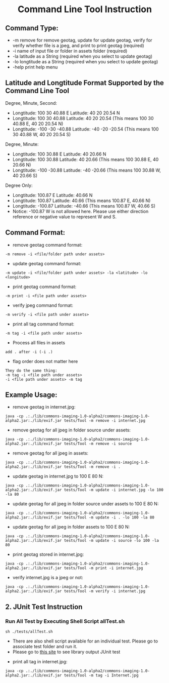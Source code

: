 <h1 align="center" style="border-bottom: none">Command Line Tool Instruction</h1>

## Command Type:

* -m     remove for remove geotag, update for update geotag, verify for verify whether file is a jpeg, and print to print geotag (required)
* -i     name of input file or folder in assets folder (required)
* -la    latitude as a String (required when you select to update geotag)
* -lo    longtitude as a String (required when you select to update geotag)
* -help  print help menu

## Latitude and Longtitude Format Supported by the Command Line Tool

Degree, Minute, Second: 
* Longtitude: 100 30 40.88 E Latitude: 40 20 20.54 N
* Longtitude: 100 30 40.88 Latitude: 40 20 20.54 (This means 100 30 40.88 E, 40 20 20.54 N)
* Longtitude: -100 -30 -40.88 Latitude: -40 -20 -20.54 (This means 100 30 40.88 W, 40 20 20.54 S)

Degree, Minute:
* Longtitude: 100 30.88 E Latitude: 40 20.66 N
* Longtitude: 100 30.88 Latitude: 40 20.66 (This means 100 30.88 E, 40 20.66 N)
* Longtitude: -100 -30.88 Latitude: -40 -20.66 (This means 100 30.88 W, 40 20.66 S)

Degree Only:
* Longtitude: 100.87 E Latitude: 40.66 N
* Longtitude: 100.87 Latitude: 40.66 (This means 100.87 E, 40.66 N)
* Longtitude: -100.87 Latitude: -40.66 (This means 100.87 W, 40.66 S)
* Notice: -100.87 W is not allowed here. Please use either direction reference or negative value to represent W and S.

## Command Format:

* remove geotag command format: 
```
-m remove -i <file/folder path under assets>
```
* update geotag command format: 
```
-m update -i <file/folder path under assets> -la <latitude> -lo <longitude>
```
* print geotag command format: 
```
-m print -i <file path under assets>
```
* verify jpeg command format: 
```
-m verify -i <file path under assets>
```
* print all tag command format: 
```
-m tag -i <file path under assets>
```
* Process all files in assets
```
add . after -i (-i .)
```
* flag order does not matter here
```
They do the same thing:
-m tag -i <file path under assets>
-i <file path under assets> -m tag
```

## Example Usage:

* remove geotag in internet.jpg: 
```
java -cp .:./lib/commons-imaging-1.0-alpha2/commons-imaging-1.0-alpha2.jar:./lib/exif.jar tests/Tool -m remove -i internet.jpg
```
* remove geotag for all jpeg in folder source under assets: 
```
java -cp .:./lib/commons-imaging-1.0-alpha2/commons-imaging-1.0-alpha2.jar:./lib/exif.jar tests/Tool -m remove -i source
```
* remove geotag for all jpeg in assets: 
```
java -cp .:./lib/commons-imaging-1.0-alpha2/commons-imaging-1.0-alpha2.jar:./lib/exif.jar tests/Tool -m remove -i .
```
* update geotag in internet.jpg to 100 E 80 N: 
```
java -cp .:./lib/commons-imaging-1.0-alpha2/commons-imaging-1.0-alpha2.jar:./lib/exif.jar tests/Tool -m update -i internet.jpg -lo 100 -la 80
```
* update geotag for all jpeg in folder source under assets to 100 E 80 N: 
```
java -cp .:./lib/commons-imaging-1.0-alpha2/commons-imaging-1.0-alpha2.jar:./lib/exif.jar tests/Tool -m update -i . -lo 100 -la 80
```
* update geotag for all jpeg in folder assets to 100 E 80 N: 
```
java -cp .:./lib/commons-imaging-1.0-alpha2/commons-imaging-1.0-alpha2.jar:./lib/exif.jar tests/Tool -m update -i source -lo 100 -la 80
```
* print geotag stored in internet.jpg: 
```
java -cp .:./lib/commons-imaging-1.0-alpha2/commons-imaging-1.0-alpha2.jar:./lib/exif.jar tests/Tool -m print -i internet.jpg
```
* verify internet.jpg is a jpeg or not: 
```
java -cp .:./lib/commons-imaging-1.0-alpha2/commons-imaging-1.0-alpha2.jar:./lib/exif.jar tests/Tool -m verify -i internet.jpg
```
## 2. JUnit Test Instruction

### Run All Test by Executing Shell Script allTest.sh
```
sh ./tests/allTest.sh
```
- There are also shell script available for an individual test. Please go to associate test folder and run it.
- Please go to <a href="https://github.com/SichengYang/Java-JPEG-GeoTag-Editor/tree/main/src/tests">this site</a> to see library output JUnit test
* print all tag in internet.jpg: 
```
java -cp .:./lib/commons-imaging-1.0-alpha2/commons-imaging-1.0-alpha2.jar:./lib/exif.jar tests/Tool -m tag -i Internet.jpg
```
